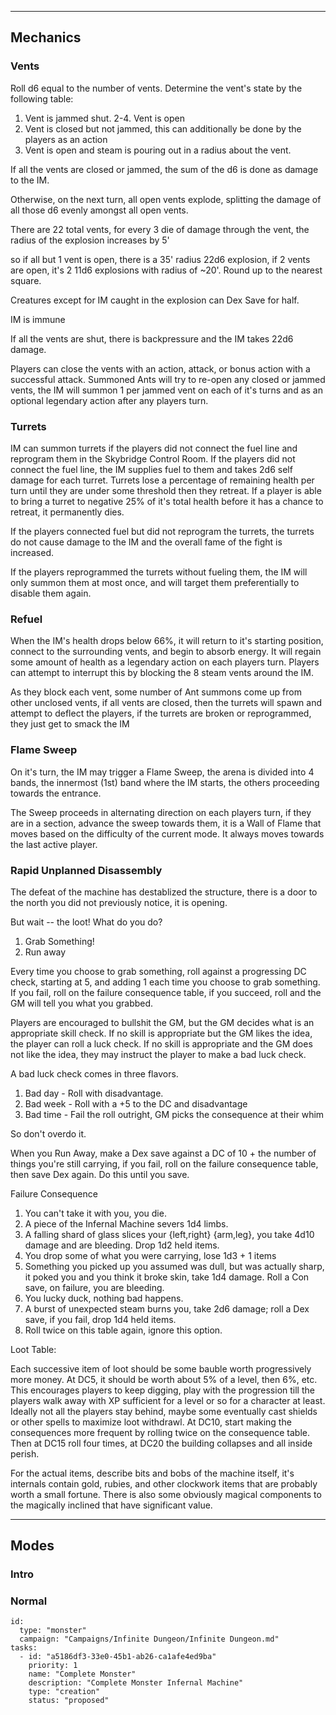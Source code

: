 


----

## Mechanics

### Vents

Roll d6 equal to the number of vents. Determine the vent's state by the following table:

1. Vent is jammed shut.
2-4. Vent is open
2. Vent is closed but not jammed, this can additionally be done by the players as an action
3. Vent is open and steam is pouring out in a radius about the vent.

If all the vents are closed or jammed, the sum of the d6 is done as damage to the IM.

Otherwise, on the next turn, all open vents explode, splitting the damage of all those d6 evenly amongst all open vents.

There are 22 total vents, for every 3 die of damage through the vent, the radius of the explosion increases by 5'

so if all but 1 vent is open, there is a 35' radius 22d6 explosion, if 2 vents are open, it's 2 11d6 explosions with
radius of ~20'. Round up to the nearest square.

Creatures except for IM caught in the explosion can Dex Save for half.

IM is immune

If all the vents are shut, there is backpressure and the IM takes 22d6 damage.

Players can close the vents with an action, attack, or bonus action with a successful attack. Summoned Ants will try to
re-open any closed or jammed vents, the IM will summon 1 per jammed vent on each of it's turns and as an optional
legendary action after any players turn.

### Turrets

IM can summon turrets if the players did not connect the fuel line and reprogram them in the Skybridge Control Room. If
the players did not connect the fuel line, the IM supplies fuel to them and takes 2d6 self damage for each turret.
Turrets lose a percentage of remaining health per turn until they are under some threshold then they retreat. If a
player is able to bring a turret to negative 25% of it's total health before it has a chance to retreat, it permanently
dies.

If the players connected fuel but did not reprogram the turrets, the turrets do not cause damage to the IM and the
overall fame of the fight is increased.

If the players reprogrammed the turrets without fueling them, the IM will only summon them at most once, and will target
them preferentially to disable them again.

### Refuel

When the IM's health drops below 66%, it will return to it's starting position, connect to the surrounding vents, and
begin to absorb energy. It will regain some amount of health as a legendary action on each players turn. Players can
attempt to interrupt this by blocking the 8 steam vents around the IM.

As they block each vent, some number of Ant summons come up from other unclosed vents, if all vents are closed, then the
turrets will spawn and attempt to deflect the players, if the turrets are broken or reprogrammed, they just get to smack
the IM

### Flame Sweep

On it's turn, the IM may trigger a Flame Sweep, the arena is divided into 4 bands, the innermost (1st) band where the IM
starts, the others proceeding towards the entrance.

The Sweep proceeds in alternating direction on each players turn, if they are in a section, advance the sweep towards
them, it is a Wall of Flame that moves based on the difficulty of the current mode. It always moves towards the last
active player.

### Rapid Unplanned Disassembly

The defeat of the machine has destablized the structure, there is a door to the north you did not previously notice, it
is opening.

But wait -- the loot! What do you do?

1. Grab Something!
2. Run away

Every time you choose to grab something, roll against a progressing DC check, starting at 5, and adding 1 each time you
choose to grab something. If you fail, roll on the failure consequence table, if you succeed, roll and the GM will tell
you what you grabbed.

Players are encouraged to bullshit the GM, but the GM decides what is an appropriate skill check. If no skill is
appropriate but the GM likes the idea, the player can roll a luck check. If no skill is appropriate and the GM does not
like the idea, they may instruct the player to make a bad luck check.

A bad luck check comes in three flavors.

1. Bad day - Roll with disadvantage.
2. Bad week - Roll with a +5 to the DC and disadvantage
3. Bad time - Fail the roll outright, GM picks the consequence at their whim

So don't overdo it.

When you Run Away, make a Dex save against a DC of 10 + the number of things you're still carrying, if you fail, roll on
the failure consequence table, then save Dex again. Do this until you save.


Failure Consequence

1. You can't take it with you, you die.
2. A piece of the Infernal Machine severs 1d4 limbs.
3. A falling shard of glass slices your {left,right} {arm,leg}, you take 4d10 damage and are bleeding. Drop 1d2 held
   items.
4. You drop some of what you were carrying, lose 1d3 + 1 items
5. Something you picked up you assumed was dull, but was actually sharp, it poked you and you think it broke skin, take
   1d4 damage. Roll a Con save, on failure, you are bleeding.
6. You lucky duck, nothing bad happens.
7. A burst of unexpected steam burns you, take 2d6 damage; roll a Dex save, if you fail, drop 1d4 held items.
8. Roll twice on this table again, ignore this option.

Loot Table:

Each successive item of loot should be some bauble worth progressively more money. At DC5, it should be worth about 5%
of a level, then 6%, etc. This encourages players to keep digging, play with the progression till the players walk away
with XP sufficient for a level or so for a character at least. Ideally not all the players stay behind, maybe some
eventually cast shields or other spells to maximize loot withdrawl. At DC10, start making the consequences more frequent
by rolling twice on the consequence table. Then at DC15 roll four times, at DC20 the building collapses and all inside
perish.

For the actual items, describe bits and bobs of the machine itself, it's internals contain gold, rubies, and other
clockwork items that are probably worth a small fortune. There is also some obviously magical components to the
magically inclined that have significant value.

----

## Modes

### Intro


### Normal

```RpgManager4
id: 
  type: "monster"
  campaign: "Campaigns/Infinite Dungeon/Infinite Dungeon.md"
tasks: 
  - id: "a5186df3-33e0-45b1-ab26-ca1afe4ed9ba"
    priority: 1
    name: "Complete Monster"
    description: "Complete Monster Infernal Machine"
    type: "creation"
    status: "proposed"
```
